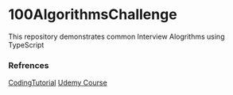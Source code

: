 # 100AlgorithmsChallenge

<p>This repository demonstrates common Interview Alogrithms using TypeScript</p>

### Refrences

<a href='https://www.YouTube.com/CodingTutorials360'>CodingTutorial</a>
<a href='https://www.udemy.com/course/100-algorithms-challenge'>Udemy Course</a>
